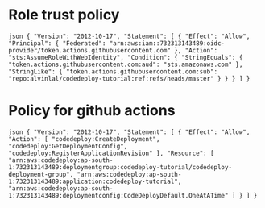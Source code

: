 # Role trust policy 

`json
{
    "Version": "2012-10-17",
    "Statement": [
        {
            "Effect": "Allow",
            "Principal": {
                "Federated": "arn:aws:iam::732313143489:oidc-provider/token.actions.githubusercontent.com"
            },
            "Action": "sts:AssumeRoleWithWebIdentity",
            "Condition": {
                "StringEquals": {
                    "token.actions.githubusercontent.com:aud": "sts.amazonaws.com"
                },
                "StringLike": {
                    "token.actions.githubusercontent.com:sub": "repo:alvinlal/codedeploy-tutorial:ref:refs/heads/master"
                }
            }
        }
    ]
}
`

# Policy for github actions

`json
{
    "Version": "2012-10-17",
    "Statement": [
        {
            "Effect": "Allow",
            "Action": [
                "codedeploy:CreateDeployment",
                "codedeploy:GetDeploymentConfig",
                "codedeploy:RegisterApplicationRevision"
            ],
            "Resource": [
                "arn:aws:codedeploy:ap-south-1:732313143489:deploymentgroup:codedeploy-tutorial/codedeploy-deployment-group",
                "arn:aws:codedeploy:ap-south-1:732313143489:application:codedeploy-tutorial",
                "arn:aws:codedeploy:ap-south-1:732313143489:deploymentconfig:CodeDeployDefault.OneAtATime"
            ]
        }
    ]
}
`